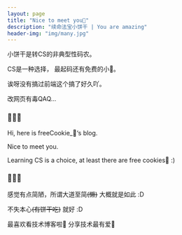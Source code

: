 ```yaml
---
layout: page
title: "Nice to meet you🍪"
description: "续命法宝小饼干 | You are amazing"
header-img: "img/many.jpg"
---
```


小饼干是转CS的非典型性码农。

CS是一种选择， 最起码还有免费的小🍪。

诶呀没有搞过前端这个搞了好久吖。

改网页有毒QAQ...

### 🍪🍪🍪

Hi, here is freeCookie_🍪‘s blog.

Nice to meet you. 

Learning CS is a choice, at least there are free cookies🍪 :)

### 🍪🍪🍪

感觉有点简陋，所谓大道至简~~(懒)~~ 大概就是如此 :D

不失本心~~(有饼干吃)~~ 就好 :D

最喜欢看技术博客啦🍥 分享技术最有爱🎾



<center>
    <p><img src=""></p>
</center>









